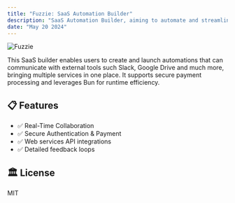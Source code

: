 ```yaml
---
title: "Fuzzie: SaaS Automation Builder"
description: "SaaS Automation Builder, aiming to automate and streamline web application workflows"
date: "May 20 2024"
---
```


![Fuzzie](/fuzzie.png)

This SaaS builder enables users to create and launch automations that can communicate with external tools such Slack, Google Drive and much more, bringing multiple services in one place. It supports secure payment processing and leverages Bun for runtime efficiency.

## 📋 Features

- ✅ Real-Time Collaboration
- ✅ Secure Authentication & Payment
- ✅ Web services API integrations
- ✅ Detailed feedback loops

## 🏛️ License

MIT
